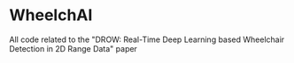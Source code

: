 # WheelchAI
All code related to the "DROW: Real-Time Deep Learning based Wheelchair Detection in 2D Range Data" paper

